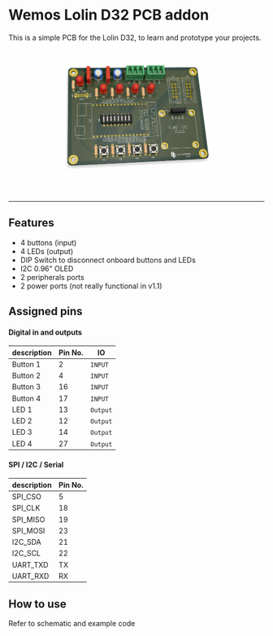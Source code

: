 # Wemos Lolin D32 PCB addon
This is a simple PCB for the Lolin D32, to learn and prototype your projects.
![Alt text](pictures/3drendering.png?raw=true "3D Rendering")

---

## Features
- 4 buttons (input)
- 4 LEDs (output)
- DIP Switch to disconnect onboard buttons and LEDs
- I2C 0.96" OLED
- 2 peripherals ports
- 2 power ports (not really functional in v1.1)

## Assigned pins
#### Digital in and outputs
| description | Pin No. | IO      |
|-------------|---------|---------|
| Button 1    | 2       | `INPUT` |
| Button 2    | 4       | `INPUT` |
| Button 3    | 16      | `INPUT` |
| Button 4    | 17      | `INPUT` |
| LED 1       | 13      | `Output`|
| LED 2       | 12      | `Output`|
| LED 3       | 14      | `Output`|
| LED 4       | 27      | `Output`|

#### SPI / I2C / Serial
| description | Pin No. |
|-------------|---------|
| SPI_CSO     | 5       |
| SPI_CLK     | 18      |
| SPI_MISO    | 19      |
| SPI_MOSI    | 23      |
| I2C_SDA     | 21      |
| I2C_SCL     | 22      |
| UART_TXD    | TX      |
| UART_RXD    | RX      |

## How to use
Refer to schematic and example code
